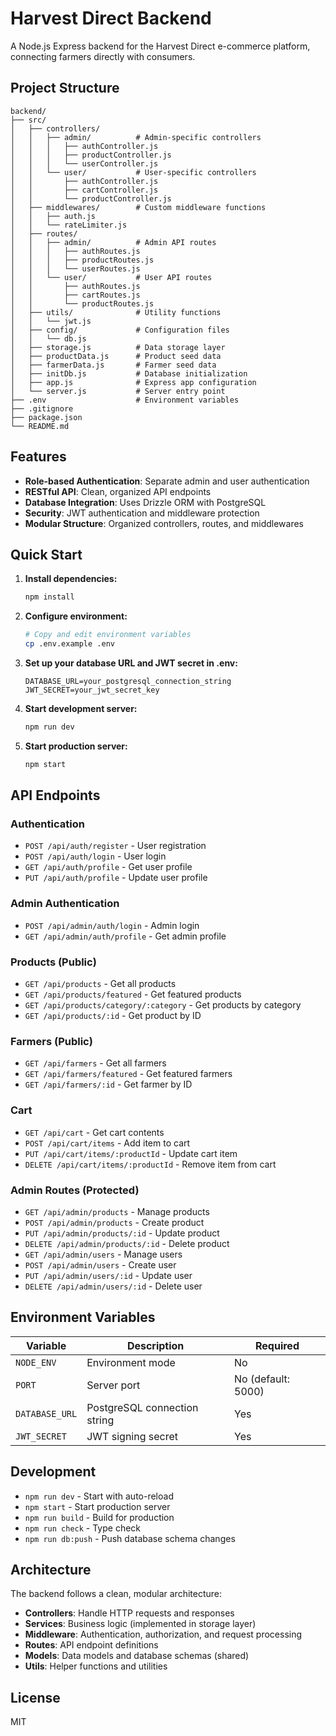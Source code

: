 # Harvest Direct Backend

A Node.js Express backend for the Harvest Direct e-commerce platform, connecting farmers directly with consumers.

## Project Structure

```
backend/
├── src/
│   ├── controllers/
│   │   ├── admin/          # Admin-specific controllers
│   │   │   ├── authController.js
│   │   │   ├── productController.js
│   │   │   └── userController.js
│   │   └── user/           # User-specific controllers
│   │       ├── authController.js
│   │       ├── cartController.js
│   │       └── productController.js
│   ├── middlewares/        # Custom middleware functions
│   │   ├── auth.js
│   │   └── rateLimiter.js
│   ├── routes/
│   │   ├── admin/          # Admin API routes
│   │   │   ├── authRoutes.js
│   │   │   ├── productRoutes.js
│   │   │   └── userRoutes.js
│   │   └── user/           # User API routes
│   │       ├── authRoutes.js
│   │       ├── cartRoutes.js
│   │       └── productRoutes.js
│   ├── utils/              # Utility functions
│   │   └── jwt.js
│   ├── config/             # Configuration files
│   │   └── db.js
│   ├── storage.js          # Data storage layer
│   ├── productData.js      # Product seed data
│   ├── farmerData.js       # Farmer seed data
│   ├── initDb.js           # Database initialization
│   ├── app.js              # Express app configuration
│   └── server.js           # Server entry point
├── .env                    # Environment variables
├── .gitignore
├── package.json
└── README.md
```

## Features

- **Role-based Authentication**: Separate admin and user authentication
- **RESTful API**: Clean, organized API endpoints
- **Database Integration**: Uses Drizzle ORM with PostgreSQL
- **Security**: JWT authentication and middleware protection
- **Modular Structure**: Organized controllers, routes, and middlewares

## Quick Start

1. **Install dependencies:**
   ```bash
   npm install
   ```

2. **Configure environment:**
   ```bash
   # Copy and edit environment variables
   cp .env.example .env
   ```

3. **Set up your database URL and JWT secret in .env:**
   ```
   DATABASE_URL=your_postgresql_connection_string
   JWT_SECRET=your_jwt_secret_key
   ```

4. **Start development server:**
   ```bash
   npm run dev
   ```

5. **Start production server:**
   ```bash
   npm start
   ```

## API Endpoints

### Authentication
- `POST /api/auth/register` - User registration
- `POST /api/auth/login` - User login
- `GET /api/auth/profile` - Get user profile
- `PUT /api/auth/profile` - Update user profile

### Admin Authentication
- `POST /api/admin/auth/login` - Admin login
- `GET /api/admin/auth/profile` - Get admin profile

### Products (Public)
- `GET /api/products` - Get all products
- `GET /api/products/featured` - Get featured products
- `GET /api/products/category/:category` - Get products by category
- `GET /api/products/:id` - Get product by ID

### Farmers (Public)
- `GET /api/farmers` - Get all farmers
- `GET /api/farmers/featured` - Get featured farmers
- `GET /api/farmers/:id` - Get farmer by ID

### Cart
- `GET /api/cart` - Get cart contents
- `POST /api/cart/items` - Add item to cart
- `PUT /api/cart/items/:productId` - Update cart item
- `DELETE /api/cart/items/:productId` - Remove item from cart

### Admin Routes (Protected)
- `GET /api/admin/products` - Manage products
- `POST /api/admin/products` - Create product
- `PUT /api/admin/products/:id` - Update product
- `DELETE /api/admin/products/:id` - Delete product
- `GET /api/admin/users` - Manage users
- `POST /api/admin/users` - Create user
- `PUT /api/admin/users/:id` - Update user
- `DELETE /api/admin/users/:id` - Delete user

## Environment Variables

| Variable | Description | Required |
|----------|-------------|----------|
| `NODE_ENV` | Environment mode | No |
| `PORT` | Server port | No (default: 5000) |
| `DATABASE_URL` | PostgreSQL connection string | Yes |
| `JWT_SECRET` | JWT signing secret | Yes |

## Development

- `npm run dev` - Start with auto-reload
- `npm start` - Start production server
- `npm run build` - Build for production
- `npm run check` - Type check
- `npm run db:push` - Push database schema changes

## Architecture

The backend follows a clean, modular architecture:

- **Controllers**: Handle HTTP requests and responses
- **Services**: Business logic (implemented in storage layer)
- **Middleware**: Authentication, authorization, and request processing
- **Routes**: API endpoint definitions
- **Models**: Data models and database schemas (shared)
- **Utils**: Helper functions and utilities

## License

MIT